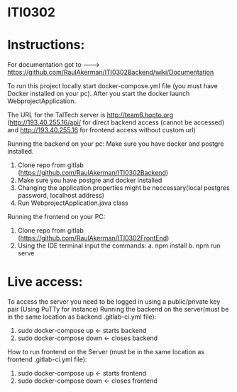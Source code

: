 # ITI0302


# Instructions:

For documentation got to ---> https://github.com/RaulAkerman/ITI0302Backend/wiki/Documentation

To run this project locally start docker-compose.yml file (you must have Docker installed on your pc). After you start the docker launch WebprojectApplication.

The URL for the TalTech server is http://team6.hopto.org (http://193.40.255.16/api/ for direct backend access (cannot be accessed) and http://193.40.255.16 for frontend access without custom url)

Running the backend on your pc:
Make sure you have docker and postgre installed.

1. Clone repo from gitlab (https://github.com/RaulAkerman/ITI0302Backend)
2. Make sure you have postgre and docker installed
3. Changing the application.properties might be neccessary(local postgres password, localhost address)
4. Run WebprojectApplication.java class

Running the frontend on your PC:
1. Clone repo from gitlab (https://github.com/RaulAkerman/ITI0302FrontEnd)
2. Using the IDE terminal input the commands:
	a. npm install
	b. npm run serve

# Live access:

To access the server you need to be logged in using a public/private key pair (Using PuTTy for instance)
Running the backend on the server(must be in the same location as backend .gitlab-ci.yml file):
1. sudo docker-compose up <- starts backend
2. sudo docker-compose down <- closes backend

How to run frontend on the Server (must be in the same location as frontend .gitlab-ci.yml file):
1. sudo docker-compose up <- starts frontend
2. sudo docker-compose down <- closes frontend
